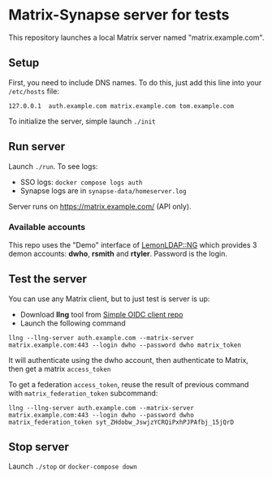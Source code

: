 # Matrix-Synapse server for tests

This repository launches a local Matrix server named "matrix.example.com".

## Setup

First, you need to include DNS names. To do this, just add this line into your
`/etc/hosts` file:

```
127.0.0.1  auth.example.com matrix.example.com tom.example.com
```

To initialize the server, simple launch `./init`

## Run server

Launch `./run`. To see logs:
 * SSO logs: `docker compose logs auth`
 * Synapse logs are in `synapse-data/homeserver.log`

Server runs on https://matrix.example.com/ (API only).

### Available accounts

This repo uses the "Demo" interface of [LemonLDAP::NG](https://lemonldap-ng.org/)
which provides 3 demon accounts: **dwho**, **rsmith** and **rtyler**.
Password is the login.

## Test the server

You can use any Matrix client, but to just test is server is up:
 * Download **llng** tool from [Simple OIDC client repo](https://github.com/linagora/simple-oidc-client)
 * Launch the following command
```shell
llng --llng-server auth.example.com --matrix-server matrix.example.com:443 --login dwho --password dwho matrix_token
```

It will authenticate using the dwho account, then authenticate to Matrix, then get a matrix `access_token`

To get a federation `access_token`, reuse the result of previous command with `matrix_federation_token` subcommand:

```shell
llng --llng-server auth.example.com --matrix-server matrix.example.com:443 --login dwho --password dwho matrix_federation_token syt_ZHdobw_JswjzYCRQiPxhPJPAfbj_15jQrD
```

## Stop server

Launch `./stop` or `docker-compose down`
